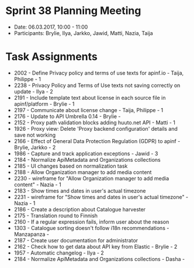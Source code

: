 # Sprint 38 Planning Meeting
* Date: 06.03.2017, 10:00 - 11:00
* Participants: Brylie, Ilya, Jarkko, Jawid, Matti, Nazia, Taija

# Task Assignments
* 2002 - Define Privacy policy and terms of use texts for apinf.io - Taija, Philippe - 1
* 2238 - Privacy Policy and Terms of Use texts not saving correctly on update - Ilya - 2
* 2191 - Include template text about license in each source file in apinf/platform - Brylie - 1
* 2197 - Communicate about license change - Taija, Philippe - 1
* 2176 - Update to API Umbrella 0.14 - Brylie - 
* 2152 - Proxy path validation blocks adding huuto.net API - Matti - 1
* 1926 - Proxy view: Delete 'Proxy backend configuration' details and save not working
* 2166 - Effect of General Data Protection Regulation (GDPR) to apinf - Brylie, Jarkko - 2
* 1986 - Capture and track application exceptions - Jawid - 3
* 2184 - Normalize ApiMetadata and Organizations collections
* 2185 - UI changes based on normalization task
* 2188 - Allow Organization manager to add media content
* 2230 - wireframe for "Allow Organization manager to add media content" - Nazia - 1
* 2183 - Show times and dates in user's actual timezone
* 2231 - wireframe for "Show times and dates in user's actual timezone" - Nazia - 1
* 2186 - Create a description about Catalogue harvester
* 2175 - Translation round to Finnish
* 2160 - If a regular expression fails, inform user about the reason
* 1303 - Catalogue sorting doesn't follow i18n recommendations - Manzapanza - 
* 2187 - Create user documentation for administrator
* 2162 - Check how to get data about API key from Elastic - Brylie - 2
* 1957 - Automatic changelog - Ilya - 2
* 2184 - Normalize ApiMetadata and Organizations collections - Dasha -
